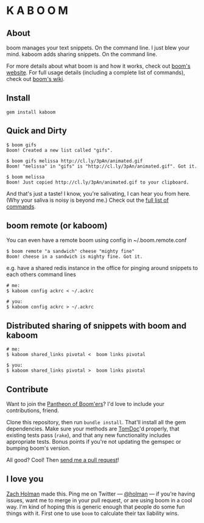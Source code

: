 # K A B O O M

## About

boom manages your text snippets. On the command line. I just blew your mind.
kaboom adds sharing snippets. On the command line.

For more details about what boom is and how it works, check out
[boom's website](http://holman.github.com/boom). For full usage details
(including a complete list of commands), check out
[boom's wiki](https://github.com/holman/boom/wiki).

## Install

    gem install kaboom

## Quick and Dirty

    $ boom gifs
    Boom! Created a new list called "gifs".

    $ boom gifs melissa http://cl.ly/3pAn/animated.gif
    Boom! "melissa" in "gifs" is "http://cl.ly/3pAn/animated.gif". Got it.

    $ boom melissa
    Boom! Just copied http://cl.ly/3pAn/animated.gif to your clipboard.

And that's just a taste! I know, you're salivating, I can hear you from here.
(Why your saliva is noisy is beyond me.) Check out the [full list of
commands](https://github.com/holman/boom/wiki/Commands).

## boom remote (or kaboom)
You can even have a remote boom using config in ~/.boom.remote.conf

    $ boom remote "a sandwich" cheese "mighty fine"
    Boom! cheese in a sandwich is mighty fine. Got it.

e.g. have a shared redis instance in the office for pinging around snippets to
each others command lines

    # me:
    $ kaboom config ackrc < ~/.ackrc

    # you:
    $ kaboom config ackrc > ~/.ackrc

## Distributed sharing of snippets with boom and kaboom
    # me:
    $ kaboom shared_links pivotal <  boom links pivotal

    $ you:
    $ kaboom shared_links pivotal >  boom links pivotal

## Contribute

Want to join the [Pantheon of
Boom'ers](https://github.com/holman/boom/contributors)? I'd love to include
your contributions, friend.

Clone this repository, then run `bundle install`. That'll install all the gem
dependencies. Make sure your methods are [TomDoc](http://tomdoc.org)'d
properly, that existing tests pass (`rake`), and that any new functionality
includes appropriate tests. Bonus points if you're not updating the gemspec or
bumping boom's version.

All good? Cool! Then [send me a pull request](https://github.com/holman/boom/pull/new/master)!

## I love you

[Zach Holman](http://zachholman.com) made this. Ping me on Twitter —
[@holman](http://twitter.com/holman) — if you're having issues, want me to
merge in your pull request, or are using boom in a cool way. I'm kind of hoping
this is generic enough that people do some fun things with it. First one to use
`boom` to calculate their tax liability wins.
